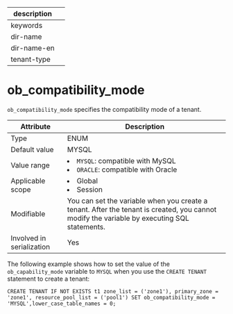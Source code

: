 |description||
|---|---|
|keywords||
|dir-name||
|dir-name-en||
|tenant-type||

# ob_compatibility_mode

`ob_compatibility_mode` specifies the compatibility mode of a tenant.

| **Attribute** | **Description** |
|---------|---------------------------------------------------------------------------------------------------------------------------------|
| Type | ENUM |
| Default value | MYSQL |
| Value range | <li> `MYSQL`: compatible with MySQL   <li> `ORACLE`: compatible with Oracle |
| Applicable scope | <li> Global   <li> Session |
| Modifiable | You can set the variable when you create a tenant. After the tenant is created, you cannot modify the variable by executing SQL statements. |
| Involved in serialization | Yes |

The following example shows how to set the value of the `ob_capability_mode` variable to `MYSQL` when you use the `CREATE TENANT` statement to create a tenant:

```shell
CREATE TENANT IF NOT EXISTS t1 zone_list = ('zone1'), primary_zone = 'zone1', resource_pool_list = ('pool1') SET ob_compatibility_mode = 'MYSQL',lower_case_table_names = 0;
```
